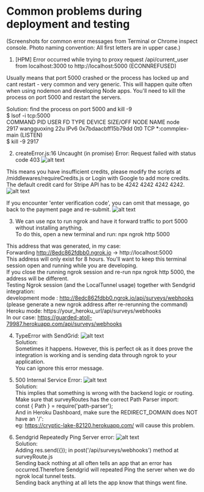 # Common problems during deployment and testing 
(Screenshots for common error messages from Terminal or Chrome inspect console. Photo naming convention: All first letters are in upper case.)


1. [HPM] Error occurred while trying to proxy request /api/current_user from localhost:3000 to http://localhost:5000 (ECONNREFUSED)

Usually means that port 5000 crashed or the process has locked up and cant restart - very common and very generic. This will happen quite often when using nodemon and developing Node apps. You'll need to kill the process on port 5000 and restart the servers.

Solution: find the process on port 5000 and kill -9 <br /> 
$ lsof -i tcp:5000 <br /> 
COMMAND PID USER FD TYPE DEVICE SIZE/OFF NODE NAME node <br /> 
2917 wangguoxing 22u IPv6 0x7bdaacbff15b79dd 0t0 TCP *:commplex-main (LISTEN)<br /> 
$ kill -9 2917 <br /> 


2. createError.js:16 Uncaught (in promise) Error: Request failed with status code 403
![alt text](https://github.ccs.neu.edu/2020FACS5610SV/project-team_06/blob/master/Common%20Deployment%20Issues/Insufficient%20Credit.png)

This means you have insufficient credits, please modify the scripts at /middlewares/requireCredits.js or Login with Google to add more credits. <br /> 
The default credit card for Stripe API has to be 4242 4242 4242 4242. 
![alt text](https://github.ccs.neu.edu/2020FACS5610SV/project-team_06/blob/master/Common%20Deployment%20Issues/Credit%20Card%20Info.png)

If you encounter 'enter verification code', you can omit that message, go back to the payment page and re-submit.
![alt text](https://github.ccs.neu.edu/2020FACS5610SV/project-team_06/blob/master/Common%20Deployment%20Issues/Ignore%20SMS.png)

3. We can use npx to run ngrok and have it forward traffic to port 5000 without installing anything. <br />
To do this, open a new terminal and run:  npx ngrok http 5000 <br />

This address that was generated, in my case: <br />
Forwarding                    http://8edc862fdbb0.ngrok.io -> http://localhost:5000 <br />
This address will only exist for 8 hours. You'll want to keep this terminal session open and running while you are developing.  <br />
If you close the running ngrok session and re-run npx ngrok http 5000, the address will be different.  <br />
Testing Ngrok session (and the LocalTunnel usage) together with Sendgrid integration:  <br />
development mode : http://8edc862fdbb0.ngrok.io/api/surveys/webhooks (please generate a new ngrok address after re-rerunning the command)  <br />
Heroku mode: https://your_heroku_url/api/surveys/webhooks  <br />
In our case: https://guarded-atoll-79987.herokuapp.com/api/surveys/webhooks <br />

4. TypeError with SendGrid:
![alt text](https://github.ccs.neu.edu/2020FACS5610SV/project-team_06/blob/master/Common%20Deployment%20Issues/TypeError%20With%20SG%20Integration%20Test.png)<br />
Solution:<br />
Sometimes it happens. However, this is perfect ok as it does prove the integration is working and is sending data through ngrok to your application.<br />
You can ignore this error message.<br />

5. 500 Internal Service Error:
![alt text](https://github.ccs.neu.edu/2020FACS5610SV/project-team_06/blob/master/Common%20Deployment%20Issues/500%20Internal%20Server%20Error.png)<br />
Solution:<br />
This implies that something is wrong with the backend logic or routing.<br />
Make sure that surveyRoutes has the correct Path Parser import:<br />
const { Path } = require('path-parser');<br />
And in Heroku Dashboard, make sure the REDIRECT_DOMAIN does NOT have an '/':<br />
eg: https://cryptic-lake-82120.herokuapp.com/ will cause this problem.<br />

6. Sendgrid Repeatedly Ping Server error:
![alt text](https://github.ccs.neu.edu/2020FACS5610SV/project-team_06/blob/master/Common%20Deployment%20Issues/SG%20Repeatedly%20Ping%20Server.png)<br />
Solution: <br />
Adding res.send({}); in post('/api/surveys/webhooks') method at surveyRoute.js <br />
Sending back nothing at all often tells an app that an error has occurred.Therefore Sendgrid will repeated Ping the server when we do ngrok local tunnel tests.<br />
Sending back anything at all lets the app know that things went fine.<br />


